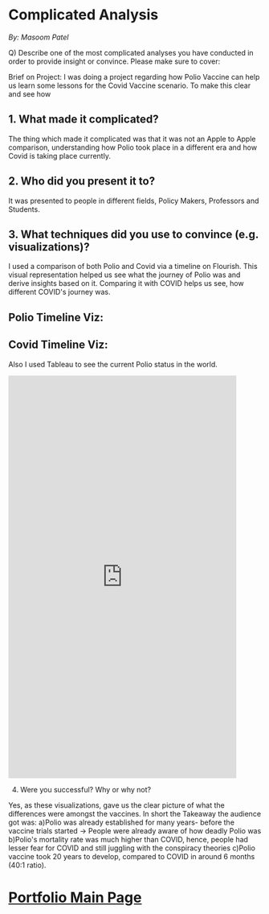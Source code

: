 # Complicated Analysis
*By: Masoom Patel*

Q) Describe one of the most complicated analyses you have conducted in order to provide insight or convince. Please make sure to cover:

Brief on Project: I was doing a project regarding how Polio Vaccine can help us learn some lessons for the Covid Vaccine scenario.
 To make this clear and see how 


## 1. What made it complicated? 
The thing which made it complicated was that it was not an Apple to Apple comparison, understanding how Polio took place in a different era and how Covid is taking place currently.

## 2. Who did you present it to? 
It was presented to people in different fields, Policy Makers, Professors and Students.

## 3. What techniques did you use to convince (e.g. visualizations)? 
I used a comparison of both Polio and Covid via a timeline on Flourish. This visual representation helped us see what the journey of Polio was and derive insights based on it. Comparing it with COVID helps us see, how different COVID's journey was.

## Polio Timeline Viz:

<div class="flourish-embed flourish-chart" data-src="visualisation/7733667"><script src="https://public.flourish.studio/resources/embed.js"></script></div>

## Covid Timeline Viz:
<div class="flourish-embed flourish-chart" data-src="visualisation/7735464"><script src="https://public.flourish.studio/resources/embed.js"></script></div>



Also I used Tableau to see the current Polio status in the world.



<iframe
  src ="https://public.tableau.com/views/CurrentPOLIO/Dashboard1?:showVizHome=no&:embed=true" width="90%" height="800" seamless frameborder="0"
scrolling="no"></iframe>

4. Were you successful? Why or why not?

Yes, as these visualizations, gave us the clear picture of what the differences were amongst the vaccines.
In short the Takeaway the audience got was:
  a)Polio was already established for many years- before the vaccine trials started -> People were already aware of how deadly Polio was
  b)Polio's mortality rate was much higher than COVID, hence, people had lesser fear for COVID and still juggling with the conspiracy theories
  c)Polio vaccine took 20 years to develop, compared to COVID in around 6 months (40:1 ratio). 
  

# [Portfolio Main Page](https://masoom1111.github.io/portfolio/)


